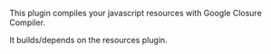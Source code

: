This plugin compiles your javascript resources with Google Closure Compiler.

It builds/depends on the resources plugin.
